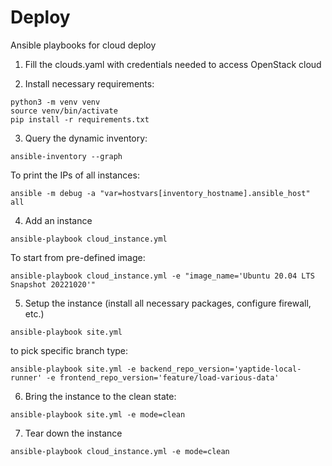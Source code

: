 # Deploy
Ansible playbooks for cloud deploy

1. Fill the clouds.yaml with credentials needed to access OpenStack cloud

2. Install necessary requirements:

```
python3 -m venv venv
source venv/bin/activate
pip install -r requirements.txt
```

3. Query the dynamic inventory:

```
ansible-inventory --graph
```

To print the IPs of all instances:
```
ansible -m debug -a "var=hostvars[inventory_hostname].ansible_host" all
```

4. Add an instance

```
ansible-playbook cloud_instance.yml
```

To start from pre-defined image:
```
ansible-playbook cloud_instance.yml -e "image_name='Ubuntu 20.04 LTS Snapshot 20221020'"
```

5. Setup the instance (install all necessary packages, configure firewall, etc.)

```
ansible-playbook site.yml
```

to pick specific branch type:

```
ansible-playbook site.yml -e backend_repo_version='yaptide-local-runner' -e frontend_repo_version='feature/load-various-data'
```

6. Bring the instance to the clean state:

```
ansible-playbook site.yml -e mode=clean
```

7. Tear down the instance

```
ansible-playbook cloud_instance.yml -e mode=clean
```